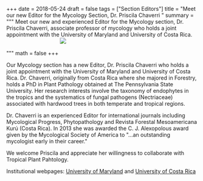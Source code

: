 +++
date = 2018-05-24
draft = false
tags = ["Section Editors"]
title = "Meet our new Editor for the Mycology Section, Dr. Priscila Chaverri "
summary = """
Meet our new and experienced Editor for the Mycology section, Dr. Priscila Chaverri, associate professor of mycology who holds a joint appointment with the University of Maryland and University of Costa Rica. 
"""
math = false
+++ 
<img src = "/tpp/img/posts/chaverri1.jpg" style = "margin-bottom:30px">

Our Mycology section has a new Editor, Dr. Priscila Chaverri who holds a joint appointment with the University of Maryland and University of Costa Rica. Dr. Chaverri, originally from Costa Rica where she majored in Forestry, holds a PhD in Plant Pathology obtained at The Pennsylvania State University. Her research interests involve the taxonomy of endophytes in the tropics and the systematics of fungal pathogens (Nectriaceae) associated with hardwood trees in both temperate and tropical regions.

Dr. Chaverri is an experienced Editor for international journals including Mycological Progress, Phytopathology and Revista Forestal Mesoamericana Kurú (Costa Rica). In 2013 she was awarded the 
C. J. Alexopolous award given by the Mycological Society of America to "...an outstanding mycologist early in their career."

We welcome Priscila and appreciate her willingness to collaborate with Tropical Plant Pahtology.

Institutional webpages:
[University of Maryland](https://psla.umd.edu/people/dr-priscila-chaverri) and [University of Costa Rica](http://micologia.biologia.ucr.ac.cr/Chaverri.html)
 




